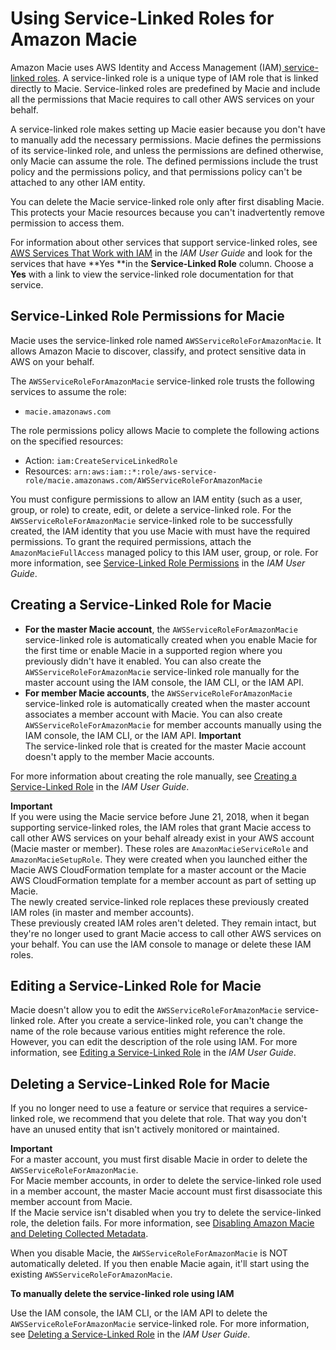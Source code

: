 # Using Service\-Linked Roles for Amazon Macie<a name="using-service-linked-roles"></a>

Amazon Macie uses AWS Identity and Access Management \(IAM\)[ service\-linked roles](https://docs.aws.amazon.com/IAM/latest/UserGuide/id_roles_terms-and-concepts.html#iam-term-service-linked-role)\. A service\-linked role is a unique type of IAM role that is linked directly to Macie\. Service\-linked roles are predefined by Macie and include all the permissions that Macie requires to call other AWS services on your behalf\. 

A service\-linked role makes setting up Macie easier because you don't have to manually add the necessary permissions\. Macie defines the permissions of its service\-linked role, and unless the permissions are defined otherwise, only Macie can assume the role\. The defined permissions include the trust policy and the permissions policy, and that permissions policy can't be attached to any other IAM entity\.

You can delete the Macie service\-linked role only after first disabling Macie\. This protects your Macie resources because you can't inadvertently remove permission to access them\.

For information about other services that support service\-linked roles, see [AWS Services That Work with IAM](https://docs.aws.amazon.com/IAM/latest/UserGuide/reference_aws-services-that-work-with-iam.html) in the *IAM User Guide* and look for the services that have **Yes **in the **Service\-Linked Role** column\. Choose a **Yes** with a link to view the service\-linked role documentation for that service\.

## Service\-Linked Role Permissions for Macie<a name="slr-permissions"></a>

Macie uses the service\-linked role named `AWSServiceRoleForAmazonMacie`\. It allows Amazon Macie to discover, classify, and protect sensitive data in AWS on your behalf\.

The `AWSServiceRoleForAmazonMacie` service\-linked role trusts the following services to assume the role:
+ `macie.amazonaws.com`

The role permissions policy allows Macie to complete the following actions on the specified resources:
+ Action: `iam:CreateServiceLinkedRole` 
+ Resources: `arn:aws:iam::*:role/aws-service-role/macie.amazonaws.com/AWSServiceRoleForAmazonMacie`

You must configure permissions to allow an IAM entity \(such as a user, group, or role\) to create, edit, or delete a service\-linked role\. For the `AWSServiceRoleForAmazonMacie` service\-linked role to be successfully created, the IAM identity that you use Macie with must have the required permissions\. To grant the required permissions, attach the `AmazonMacieFullAccess` managed policy to this IAM user, group, or role\. For more information, see [Service\-Linked Role Permissions](https://docs.aws.amazon.com/IAM/latest/UserGuide/using-service-linked-roles.html#service-linked-role-permissions) in the *IAM User Guide*\.

## Creating a Service\-Linked Role for Macie<a name="create-slr"></a>
+ **For the master Macie account**, the `AWSServiceRoleForAmazonMacie` service\-linked role is automatically created when you enable Macie for the first time or enable Macie in a supported region where you previously didn't have it enabled\. You can also create the `AWSServiceRoleForAmazonMacie` service\-linked role manually for the master account using the IAM console, the IAM CLI, or the IAM API\. 
+ **For member Macie accounts**, the `AWSServiceRoleForAmazonMacie` service\-linked role is automatically created when the master account associates a member account with Macie\. You can also create `AWSServiceRoleForAmazonMacie` for member accounts manually using the IAM console, the IAM CLI, or the IAM API\.
**Important**  
The service\-linked role that is created for the master Macie account doesn't apply to the member Macie accounts\.

For more information about creating the role manually, see [Creating a Service\-Linked Role](https://docs.aws.amazon.com/IAM/latest/UserGuide/using-service-linked-roles.html#create-service-linked-role) in the *IAM User Guide*\.

**Important**  
If you were using the Macie service before June 21, 2018, when it began supporting service\-linked roles, the IAM roles that grant Macie access to call other AWS services on your behalf already exist in your AWS account \(Macie master or member\)\. These roles are `AmazonMacieServiceRole` and `AmazonMacieSetupRole`\. They were created when you launched either the Macie AWS CloudFormation template for a master account or the Macie AWS CloudFormation template for a member account as part of setting up Macie\.   
The newly created service\-linked role replaces these previously created IAM roles \(in master and member accounts\)\.   
These previously created IAM roles aren't deleted\. They remain intact, but they're no longer used to grant Macie access to call other AWS services on your behalf\. You can use the IAM console to manage or delete these IAM roles\. 

## Editing a Service\-Linked Role for Macie<a name="edit-slr"></a>

Macie doesn't allow you to edit the `AWSServiceRoleForAmazonMacie` service\-linked role\. After you create a service\-linked role, you can't change the name of the role because various entities might reference the role\. However, you can edit the description of the role using IAM\. For more information, see [Editing a Service\-Linked Role](https://docs.aws.amazon.com/IAM/latest/UserGuide/using-service-linked-roles.html#edit-service-linked-role) in the *IAM User Guide*\.

## Deleting a Service\-Linked Role for Macie<a name="delete-slr"></a>

If you no longer need to use a feature or service that requires a service\-linked role, we recommend that you delete that role\. That way you don't have an unused entity that isn't actively monitored or maintained\. 

**Important**  
For a master account, you must first disable Macie in order to delete the `AWSServiceRoleForAmazonMacie`\.  
 For Macie member accounts, in order to delete the service\-linked role used in a member account, the master Macie account must first disassociate this member account from Macie\.  
If the Macie service isn't disabled when you try to delete the service\-linked role, the deletion fails\. For more information, see [Disabling Amazon Macie and Deleting Collected Metadata](macie-disable.md)\.

When you disable Macie, the `AWSServiceRoleForAmazonMacie` is NOT automatically deleted\. If you then enable Macie again, it'll start using the existing `AWSServiceRoleForAmazonMacie`\.

**To manually delete the service\-linked role using IAM**

Use the IAM console, the IAM CLI, or the IAM API to delete the `AWSServiceRoleForAmazonMacie` service\-linked role\. For more information, see [Deleting a Service\-Linked Role](https://docs.aws.amazon.com/IAM/latest/UserGuide/using-service-linked-roles.html#delete-service-linked-role) in the *IAM User Guide*\.